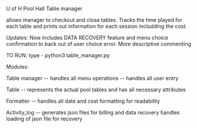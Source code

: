 U of H Pool Hall Table manager

 allows manager to checkout and close tables.  Tracks the time played for each table and prints out information for each session includding the cost. 

 Updates: Now includes DATA RECOVERY feature and menu choice confirmation to back out of user choice error.  More descriptive commenting

 TO RUN: 
  type -  python3 table_manager.py  


Modules:

Table manager --  handles all menu operations  -- handles all user entry

Table -- represents the actual pool tables and has all necessary attributes

Formatter -- handles all date and cost formatting for readability

Activity_log -- generates json files for billing and data recovery 
                handles loading of json file for recovery